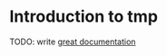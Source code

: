 # Introduction to tmp

TODO: write [great documentation](http://jacobian.org/writing/what-to-write/)
